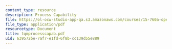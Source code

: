 ```yaml
---
content_type: resource
description: Process Capability
file: https://ol-ocw-studio-app-qa.s3.amazonaws.com/courses/15-760a-operations-management-spring-2002/639572be7af7e1fd6f8bcc139d55e889_tqmprocesscapab.pdf
file_type: application/pdf
resourcetype: Document
title: tqmprocesscapab.pdf
uid: 639572be-7af7-e1fd-6f8b-cc139d55e889
---
```


